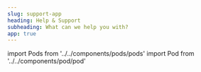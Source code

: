 ```yaml
---
slug: support-app
heading: Help & Support
subheading: What can we help you with?
app: true
---
```

import Pods from '../../components/pods/pods'
import Pod from '../../components/pod/pod'

<Pods>
  <Pod link={'/faqs-app'} heading={'Faqs'} description={'2 lines of description'} type={'faqs'}/>
  <Pod link={'/articles-app'} heading={'Knowledge base'} description={'2 lines of description'} type={'knowledge'}/>
  <Pod link={'/legals-app'} heading={'Legals'} description={'2 lines of description'} type={'legals'}/>
  <Pod link={'/contact-us-app'} heading={'Contact us'} description={'2 lines of description'} type={'contact'}/>
</Pods>